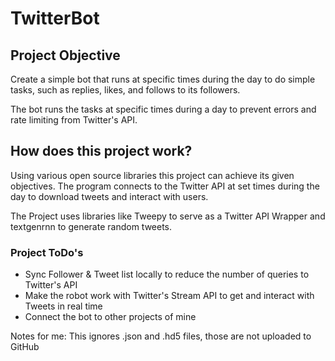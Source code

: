 # TwitterBot

## Project Objective
Create a simple bot that runs at specific times during the day to do simple tasks, such as replies, likes, and follows to its 
followers.

The bot runs the tasks at specific times during a day to prevent errors and rate limiting from Twitter's API.


## How does this project work?
Using various open source libraries this project can achieve its given objectives. The program connects to the Twitter API at 
set times during the day to download tweets and interact with users. 

The Project uses libraries like Tweepy to serve as a Twitter API Wrapper and textgenrnn to generate random tweets.

### Project ToDo's 

- Sync Follower & Tweet list locally to reduce the number of queries to Twitter's API
- Make the robot work with Twitter's Stream API to get and interact with Tweets in real time
- Connect the bot to other projects of mine



Notes for me: 
This ignores .json and .hd5 files, those are not uploaded to GitHub
